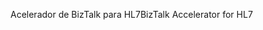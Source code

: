 <span data-ttu-id="a9584-101">Acelerador de BizTalk para HL7</span><span class="sxs-lookup"><span data-stu-id="a9584-101">BizTalk Accelerator for HL7</span></span>